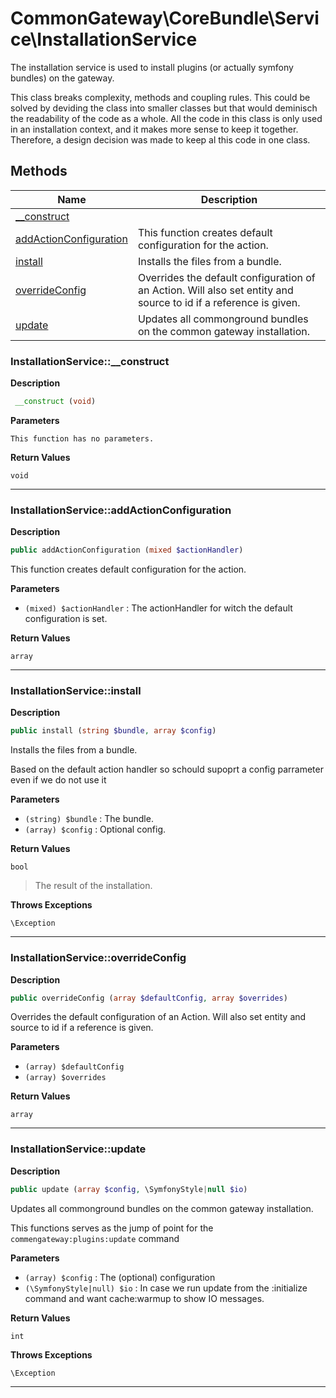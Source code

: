 # CommonGateway\CoreBundle\Service\InstallationService  

The installation service is used to install plugins (or actually symfony bundles) on the gateway.

This class breaks complexity, methods and coupling rules. This could be solved by deviding the class into smaller classes but that would deminisch the readability of the code as a whole. All the code in this class is only used in an installation context, and it makes more sense to keep it together. Therefore, a design decision was made to keep al this code in one class.  





## Methods

| Name | Description |
|------|-------------|
|[__construct](#installationservice__construct)||
|[addActionConfiguration](#installationserviceaddactionconfiguration)|This function creates default configuration for the action.|
|[install](#installationserviceinstall)|Installs the files from a bundle.|
|[overrideConfig](#installationserviceoverrideconfig)|Overrides the default configuration of an Action. Will also set entity and source to id if a reference is given.|
|[update](#installationserviceupdate)|Updates all commonground bundles on the common gateway installation.|




### InstallationService::__construct  

**Description**

```php
 __construct (void)
```

 

 

**Parameters**

`This function has no parameters.`

**Return Values**

`void`


<hr />


### InstallationService::addActionConfiguration  

**Description**

```php
public addActionConfiguration (mixed $actionHandler)
```

This function creates default configuration for the action. 

 

**Parameters**

* `(mixed) $actionHandler`
: The actionHandler for witch the default configuration is set.  

**Return Values**

`array`




<hr />


### InstallationService::install  

**Description**

```php
public install (string $bundle, array $config)
```

Installs the files from a bundle. 

Based on the default action handler so schould supoprt a config parrameter even if we do not use it 

**Parameters**

* `(string) $bundle`
: The bundle.  
* `(array) $config`
: Optional config.  

**Return Values**

`bool`

> The result of the installation.


**Throws Exceptions**


`\Exception`


<hr />


### InstallationService::overrideConfig  

**Description**

```php
public overrideConfig (array $defaultConfig, array $overrides)
```

Overrides the default configuration of an Action. Will also set entity and source to id if a reference is given. 

 

**Parameters**

* `(array) $defaultConfig`
* `(array) $overrides`

**Return Values**

`array`




<hr />


### InstallationService::update  

**Description**

```php
public update (array $config, \SymfonyStyle|null $io)
```

Updates all commonground bundles on the common gateway installation. 

This functions serves as the jump of point for the `commengateway:plugins:update` command 

**Parameters**

* `(array) $config`
: The (optional) configuration  
* `(\SymfonyStyle|null) $io`
: In case we run update from the :initialize command and want cache:warmup to show IO messages.  

**Return Values**

`int`




**Throws Exceptions**


`\Exception`


<hr />

